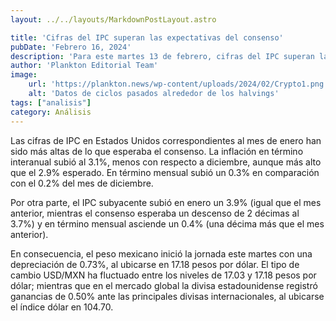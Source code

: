 ```yaml
---
layout: ../../layouts/MarkdownPostLayout.astro

title: 'Cifras del IPC superan las expectativas del consenso'
pubDate: 'Febrero 16, 2024'
description: 'Para este martes 13 de febrero, cifras del IPC superan las expectativas del consenso, además, las noticias de la jornada.'
author: 'Plankton Editorial Team'
image:
    url: 'https://plankton.news/wp-content/uploads/2024/02/Crypto1.png'
    alt: 'Datos de ciclos pasados alrededor de los halvings'
tags: ["analisis"]
category: Análisis
---
```


Las cifras de IPC en Estados Unidos correspondientes al mes de enero han sido más altas de lo que esperaba el consenso. La inflación en término interanual subió al 3.1%, menos con respecto a diciembre, aunque más alto que el 2.9% esperado. En término mensual subió un 0.3% en comparación con el 0.2% del mes de diciembre.

Por otra parte, el IPC subyacente subió en enero un 3.9% (igual que el mes anterior, mientras el consenso esperaba un descenso de 2 décimas al 3.7%) y en término mensual asciende un 0.4% (una décima más que el mes anterior).

En consecuencia, el peso mexicano inició la jornada este martes con una depreciación de 0.73%, al ubicarse en 17.18 pesos por dólar. El tipo de cambio USD/MXN ha fluctuado entre los niveles de 17.03 y 17.18 pesos por dólar; mientras que en el mercado global la divisa estadounidense registró ganancias de 0.50% ante las principales divisas internacionales, al ubicarse el índice dólar en 104.70.